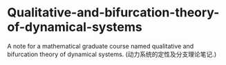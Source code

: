 # Qualitative-and-bifurcation-theory-of-dynamical-systems
A note for a mathematical graduate course named qualitative and bifurcation theory of dynamical systems. (动力系统的定性及分支理论笔记.)
